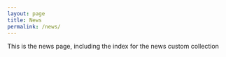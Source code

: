 ```yaml
---
layout: page
title: News
permalink: /news/
---
```


This is the news page, including the index for the news custom collection

